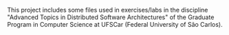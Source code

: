 This project includes some files used in exercises/labs in the discipline "Advanced Topics in Distributed Software Architectures" of the Graduate Program in Computer Science at UFSCar (Federal University of São Carlos).
